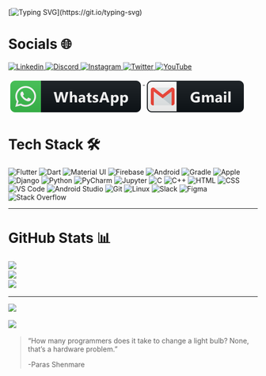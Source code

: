 [![Typing SVG](https://readme-typing-svg.demolab.com?font=Pacifico&size=35&pause=1000&vCenter=true&width=435&lines=Hello%2C+There!+%F0%9F%91%8B;This+is+Paras+Shenmare;Nice+to+meet+you!)](https://git.io/typing-svg)

# Socials 🌐

<div align="left">
  <a href="https://www.linkedin.com/in/parasshenmare">
    <img src="https://cdn.jsdelivr.net/gh/devicons/devicon/icons/linkedin/linkedin-original.svg" alt="Linkedin" height = 45 width = 52/>
  </a>
  <a href="https://discord.gg/YKjrPUU3">
    <img src="https://raw.githubusercontent.com/rahuldkjain/github-profile-readme-generator/master/src/images/icons/Social/discord.svg" alt="Discord" height = 45 width = 52/>
  </a>
  <a href="https://www.instagram.com/paras_shenmare">
    <img src="https://raw.githubusercontent.com/rahuldkjain/github-profile-readme-generator/master/src/images/icons/Social/instagram.svg" alt="Instagram" height = 45 width = 52/>
  </a>
  <a href="https://twitter.com/paras_shenmare">
    <img src="https://cdn.jsdelivr.net/gh/devicons/devicon/icons/twitter/twitter-original.svg" alt="Twitter" height = 45 width = 52/>
  </a>
  <a href="https://www.youtube.com/@parasshenmare">
    <img src="https://raw.githubusercontent.com/rahuldkjain/github-profile-readme-generator/master/src/images/icons/Social/youtube.svg" alt="YouTube" height = 45 width = 52/>
  </a>
</div>

<p align="left">
  <a href="https://wa.me/918830620995">
    <img src="https://github.com/MikeCodesDotNET/ColoredBadges/raw/master/svg/social/whatsapp.svg" alt="whatsapp" style="vertical-align:top; margin:6px 4px">
  </a>
  <a href="https://mail.google.com/mail/?view=cm&source=mailto&to=shenmareparas@gmail.com">
    <img src="https://github.com/MikeCodesDotNET/ColoredBadges/raw/master/svg/social/gmail.svg" alt="Gmail" style="vertical-align:top; margin:6px 4px">
  </a>
</p>

# Tech Stack 🛠️

<div align = "left">
  <img src="https://cdn.jsdelivr.net/gh/devicons/devicon/icons/flutter/flutter-original.svg" alt="Flutter" height = 45 width = 52/>
  <img src="https://cdn.jsdelivr.net/gh/devicons/devicon/icons/dart/dart-original.svg" alt="Dart" height = 45 width = 52/>
  <img src="https://cdn.jsdelivr.net/gh/devicons/devicon/icons/materialui/materialui-original.svg" alt="Material UI" height = 45 width = 52/>
  <img src="https://cdn.jsdelivr.net/gh/devicons/devicon/icons/firebase/firebase-plain.svg" alt="Firebase" height = 45 width = 52/>
  <img src="https://cdn.jsdelivr.net/gh/devicons/devicon/icons/android/android-original.svg" alt="Android" height = 45 width = 52/>
  <img src="https://cdn.jsdelivr.net/gh/devicons/devicon/icons/gradle/gradle-plain.svg" alt="Gradle" height = 45 width = 52/>
  <img src="https://cdn.jsdelivr.net/gh/devicons/devicon/icons/apple/apple-original.svg" alt="Apple" height = 45 width = 52/>
  <img src="https://cdn.jsdelivr.net/gh/devicons/devicon/icons/django/django-plain.svg" alt="Django" height="40" width="52"/>
  <img src="https://cdn.jsdelivr.net/gh/devicons/devicon/icons/python/python-original.svg" alt="Python" height = 45 width = 52/>
  <img src="https://cdn.jsdelivr.net/gh/devicons/devicon/icons/pycharm/pycharm-original.svg" alt="PyCharm" height = 45 width = 52/>
  <img src="https://cdn.jsdelivr.net/gh/devicons/devicon/icons/jupyter/jupyter-original.svg" alt="Jupyter" height = 45 width = 52/>
  <img src="https://cdn.jsdelivr.net/gh/devicons/devicon/icons/c/c-original.svg" alt="C" height = 45 width = 52/>
  <img src="https://cdn.jsdelivr.net/gh/devicons/devicon/icons/cplusplus/cplusplus-original.svg" alt="C++" height = 45 width = 52/>
  <img src="https://cdn.jsdelivr.net/gh/devicons/devicon/icons/html5/html5-original.svg" alt="HTML" height = 45 width = 52/>
  <img src="https://cdn.jsdelivr.net/gh/devicons/devicon/icons/css3/css3-original.svg" alt="CSS" height = 45 width = 52/>
  <img src="https://cdn.jsdelivr.net/gh/devicons/devicon/icons/vscode/vscode-original.svg" alt="VS Code" height = 45 width = 52/>
  <img src="https://cdn.jsdelivr.net/gh/devicons/devicon/icons/androidstudio/androidstudio-original.svg" alt="Android Studio" height = 45 width = 52/>
  <img src="https://cdn.jsdelivr.net/gh/devicons/devicon/icons/git/git-original.svg" alt="Git" height = 45 width = 52/>
  <img src="https://cdn.jsdelivr.net/gh/devicons/devicon/icons/linux/linux-original.svg" alt="Linux" height = 45 width = 52/>
  <img src="https://cdn.jsdelivr.net/gh/devicons/devicon/icons/slack/slack-original.svg" alt="Slack" height = 45 width = 52/>
  <img src="https://cdn.jsdelivr.net/gh/devicons/devicon/icons/figma/figma-original.svg" alt="Figma" height = 45 width = 45/>
  <img src="https://raw.githubusercontent.com/rahuldkjain/github-profile-readme-generator/master/src/images/icons/Social/stack-overflow.svg" alt="Stack Overflow" height = 45 width = 52/>
</div>

---
# GitHub Stats 📊

![](https://github-readme-streak-stats.herokuapp.com/?user=shenmareparas&theme=dark&hide_border=false)<br/>
![](https://github-readme-stats-five-rust-41.vercel.app/api?username=shenmareparas&theme=dark&hide_border=false&include_all_commits=true&count_private=true)<br/>
![](https://github-readme-stats.vercel.app/api/top-langs/?username=shenmareparas&theme=dark&hide_border=false&include_all_commits=true&count_private=true&layout=pie)


---
![](https://visitcount.itsvg.in/api?id=shenmareparas&icon=0&color=12)

![](https://github-readme-activity-graph.vercel.app/graph?username=shenmareparas&theme=react-dark)

> “How many programmers does it take to change a light bulb? None, that’s a hardware problem.”
> 
> -Paras Shenmare
